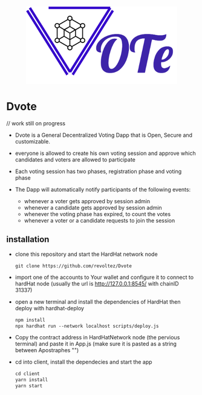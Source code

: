 <p align="center">
<img src="./Logo.png" heigh="400px" width="400px" class="center"></p>
</p>

# Dvote

// work still on progress

- Dvote is a General Decentralized Voting Dapp that is Open, Secure and customizable.

- everyone is allowed to create his own voting session and approve which candidates and voters are allowed to participate

- Each voting session has two phases, registration phase and voting phase

- The Dapp will automatically notify participants of the following events:
  - whenever a voter gets approved by session admin
  - whenever a candidate gets approved by session admin
  - whenever the voting phase has expired, to count the votes
  - whenever a voter or a candidate requests to join the session

## installation

- clone this repository and start the HardHat network node

  ```
  git clone https://github.com/revoltez/Dvote
  ```

- import one of the accounts to Your wallet and configure it to connect to hardHat node (usually the url is http://127.0.0.1:8545/ with chainID 31337)

- open a new terminal and install the dependencies of HardHat then deploy with hardhat-deploy

  ```
  npm install
  npx hardhat run --network localhost scripts/deploy.js
  ```

- Copy the contract address in HardHatNetwork node (the pervious terminal) and paste it in App.js (make sure it is pasted as a string between Apostraphes "")
- cd into client, install the dependecies and start the app

  ```
  cd client
  yarn install
  yarn start
  ```
